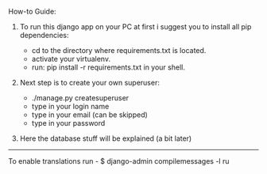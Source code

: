 How-to Guide:

1. To run this django app on your PC at first i suggest you to install all pip dependencies:
    - cd to the directory where requirements.txt is located.
    - activate your virtualenv.
    - run: pip install -r requirements.txt in your shell.
    
2. Next step is to create your own superuser:
    - ./manage.py createsuperuser
    - type in your login name
    - type in your email (can be skipped)
    - type in your password
    
3. Here the database stuff will be explained (a bit later)



---
To enable translations run
    - $ django-admin compilemessages -l ru